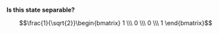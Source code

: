 **Is this state separable?**

$$\frac{1}{\sqrt{2}}\begin{bmatrix} 1 \\\ 0 \\\ 0 \\\ 1 \end{bmatrix}$$
